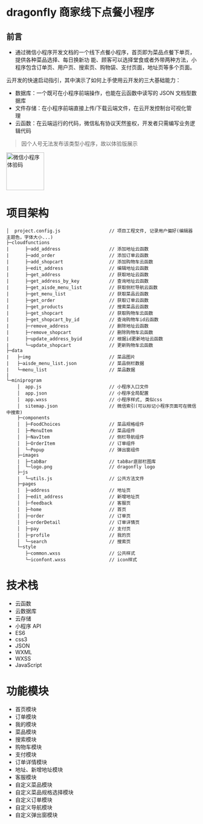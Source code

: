 # dragonfly 商家线下点餐小程序

## 前言

- 通过微信小程序开发文档的一个线下点餐小程序，首页即为菜品点餐下单页，提供各种菜品选择、每日换新功
  能、顾客可以选择堂食或者外带两种方法，小程序包含订单页、用户页、搜索页、购物袋、支付页面，地址页等多个页面。

云开发的快速启动指引，其中演示了如何上手使用云开发的三大基础能力：

- 数据库：一个既可在小程序前端操作，也能在云函数中读写的 JSON 文档型数据库
- 文件存储：在小程序前端直接上传/下载云端文件，在云开发控制台可视化管理
- 云函数：在云端运行的代码，微信私有协议天然鉴权，开发者只需编写业务逻辑代码

> 因个人号无法发布该类型小程序，故以体验版展示

<img src="dragonfly/dragonfly.jpg" alt="微信小程序体验码" style="width:100px;height:100px;"/>

# 项目架构

```
│  project.config.js                  // 项目工程文件, 记录用户偏好(编辑器主题色，字体大小...)
├─cloudfunctions
|      ├─add_address                  // 添加地址云函数
|      ├─add_order                    // 添加订单云函数
|      ├─add_shopcart                 // 添加购物车云函数
|      ├─edit_address                 // 编辑地址云函数
|      ├─get_address                  // 获取地址云函数
|      ├─get_address_by_key           // 查询地址云函数
|      ├─get_aisde_menu_list          // 获取侧栏导航云函数
|      ├─get_menu_list                // 获取菜品云函数
|      ├─get_order                    // 获取订单云函数
|      ├─get_products                 // 搜索菜品云函数
|      ├─get_shopcart                 // 获取购物车云函数
|      ├─get_shopcart_by_id           // 查询购物车id云函数
|      ├─remove_address               // 删除地址云函数
|      ├─remove_shopcart              // 删除购物车云函数
|      ├─update_address_byid          // 根据id更新地址云函数
|      └─update_shopcart              // 更新购物车云函数
├─data
|   ├─img                             // 菜品图片
|   ├─aisde_menu_list.json            // 菜品侧栏数据
|   └─menu_list                       // 菜品数据
|
└─miniprogram
    │  app.js                         // 小程序入口文件
    │  app.json                       // 小程序全局配置
    │  app.wxss                       // 小程序样式, 类似css
    │  sitemap.json                   // 微信索引(可以标记小程序页面可在微信中搜索)
    ├─components
    │  ├─FoodChoices                  // 菜品规格组件
    │  ├─MenuItem                     // 菜品组件
    │  ├─NavItem                      // 侧栏导航组件
    │  ├─OrderItem                    // 订单组件
    │  └─Popup                        // 弹出窗组件
    ├─images
    |  ├─tabBar                       // tabBar底部栏图库
    |  └─logo.png                     // dragonfly logo
    ├─js
    |  └─utils.js                     // 公共方法文件
    ├─pages
    │  ├─address                      // 地址页
    │  ├─edit_address                 // 新增地址页
    │  ├─feedback                     // 客服页
    │  ├─home                         // 首页
    │  ├─order                        // 订单页
    │  ├─orderDetail                  // 订单详情页
    │  ├─pay                          // 支付页
    │  ├─profile                      // 我的页
    │  └─search                       // 搜索页
    └─style
       ├─common.wxss                  // 公共样式
       └─iconfont.wxss                // icon样式

```

# 技术栈

- 云函数
- 云数据库
- 云存储
- 小程序 API
- ES6
- css3
- JSON
- WXML
- WXSS
- JavaScript

# 功能模块

- 首页模块
- 订单模块
- 我的模块
- 菜品模块
- 搜索模块
- 购物车模块
- 支付模块
- 订单详情模块
- 地址、新增地址模块
- 客服模块
- 自定义菜品模块
- 自定义菜品规格选择模块
- 自定义订单模块
- 自定义导航模块
- 自定义弹出窗模块
